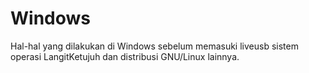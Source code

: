 # Windows

Hal-hal yang dilakukan di Windows sebelum memasuki liveusb sistem operasi LangitKetujuh dan distribusi GNU/Linux lainnya.
